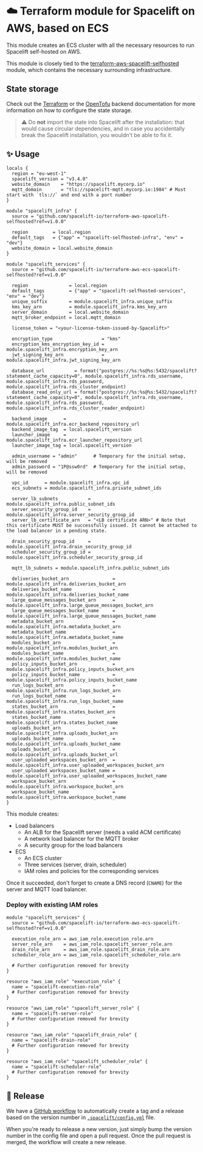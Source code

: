 # ☁️ Terraform module for Spacelift on AWS, based on ECS

This module creates an ECS cluster with all the necessary resources to run Spacelift self-hosted on AWS.

This module is closely tied to the [terraform-aws-spacelift-selfhosted](https://github.com/spacelift-io/terraform-aws-spacelift-selfhosted) module, which contains the necessary surrounding infrastructure.

## State storage

Check out the [Terraform](https://developer.hashicorp.com/terraform/language/backend) or the [OpenTofu](https://opentofu.org/docs/language/settings/backends/configuration/) backend documentation for more information on how to configure the state storage.

> ⚠️ Do **not** import the state into Spacelift after the installation: that would cause circular dependencies, and in case you accidentally break the Spacelift installation, you wouldn't be able to fix it.

## ✨ Usage

```hcl
locals {
  region = "eu-west-1"
  spacelift_version = "v3.4.0"
  website_domain    = "https://spacelift.mycorp.io"
  mqtt_domain       = "tls://spacelift-mqtt.mycorp.io:1984" # Must start with `tls://` and end with a port number
}

module "spacelift_infra" {
  source = "github.com/spacelift-io/terraform-aws-spacelift-selfhosted?ref=v1.0.0"

  region         = local.region
  default_tags   = {"app" = "spacelift-selfhosted-infra", "env" = "dev"}
  website_domain = local.website_domain
}

module "spacelift_services" {
  source = "github.com/spacelift-io/terraform-aws-ecs-spacelift-selfhosted?ref=v1.0.0"

  region               = local.region
  default_tags         = {"app" = "spacelift-selfhosted-services", "env" = "dev"}
  unique_suffix        = module.spacelift_infra.unique_suffix
  kms_key_arn          = module.spacelift_infra.kms_key_arn
  server_domain        = local.website_domain
  mqtt_broker_endpoint = local.mqtt_domain

  license_token = "<your-license-token-issued-by-Spacelift>"

  encryption_type                  = "kms"
  encryption_kms_encryption_key_id = module.spacelift_infra.encryption_key_arn
  jwt_signing_key_arn              = module.spacelift_infra.jwt_signing_key_arn

  database_url           = format("postgres://%s:%s@%s:5432/spacelift?statement_cache_capacity=0", module.spacelift_infra.rds_username, module.spacelift_infra.rds_password, module.spacelift_infra.rds_cluster_endpoint)
  database_read_only_url = format("postgres://%s:%s@%s:5432/spacelift?statement_cache_capacity=0", module.spacelift_infra.rds_username, module.spacelift_infra.rds_password, module.spacelift_infra.rds_cluster_reader_endpoint)

  backend_image      = module.spacelift_infra.ecr_backend_repository_url
  backend_image_tag  = local.spacelift_version
  launcher_image     = module.spacelift_infra.ecr_launcher_repository_url
  launcher_image_tag = local.spacelift_version

  admin_username = "admin"      # Temporary for the initial setup, will be removed
  admin_password = "1P@ssw0rd"  # Temporary for the initial setup, will be removed

  vpc_id      = module.spacelift_infra.vpc_id
  ecs_subnets = module.spacelift_infra.private_subnet_ids

  server_lb_subnets           = module.spacelift_infra.public_subnet_ids
  server_security_group_id    = module.spacelift_infra.server_security_group_id
  server_lb_certificate_arn   = "<LB certificate ARN>" # Note that this certificate MUST be successfully issued. It cannot be attached to the load balancer in a pending state.

  drain_security_group_id     = module.spacelift_infra.drain_security_group_id
  scheduler_security_group_id = module.spacelift_infra.scheduler_security_group_id

  mqtt_lb_subnets = module.spacelift_infra.public_subnet_ids

  deliveries_bucket_arn                = module.spacelift_infra.deliveries_bucket_arn
  deliveries_bucket_name               = module.spacelift_infra.deliveries_bucket_name
  large_queue_messages_bucket_arn      = module.spacelift_infra.large_queue_messages_bucket_arn
  large_queue_messages_bucket_name     = module.spacelift_infra.large_queue_messages_bucket_name
  metadata_bucket_arn                  = module.spacelift_infra.metadata_bucket_arn
  metadata_bucket_name                 = module.spacelift_infra.metadata_bucket_name
  modules_bucket_arn                   = module.spacelift_infra.modules_bucket_arn
  modules_bucket_name                  = module.spacelift_infra.modules_bucket_name
  policy_inputs_bucket_arn             = module.spacelift_infra.policy_inputs_bucket_arn
  policy_inputs_bucket_name            = module.spacelift_infra.policy_inputs_bucket_name
  run_logs_bucket_arn                  = module.spacelift_infra.run_logs_bucket_arn
  run_logs_bucket_name                 = module.spacelift_infra.run_logs_bucket_name
  states_bucket_arn                    = module.spacelift_infra.states_bucket_arn
  states_bucket_name                   = module.spacelift_infra.states_bucket_name
  uploads_bucket_arn                   = module.spacelift_infra.uploads_bucket_arn
  uploads_bucket_name                  = module.spacelift_infra.uploads_bucket_name
  uploads_bucket_url                   = module.spacelift_infra.uploads_bucket_url
  user_uploaded_workspaces_bucket_arn  = module.spacelift_infra.user_uploaded_workspaces_bucket_arn
  user_uploaded_workspaces_bucket_name = module.spacelift_infra.user_uploaded_workspaces_bucket_name
  workspace_bucket_arn                 = module.spacelift_infra.workspace_bucket_arn
  workspace_bucket_name                = module.spacelift_infra.workspace_bucket_name
}
```

This module creates:

- Load balancers
  - An ALB for the Spacelift server (needs a valid ACM certificate)
  - A network load balancer for the MQTT broker
  - A security group for the load balancers
- ECS
  - An ECS cluster
  - Three services (server, drain, scheduler)
  - IAM roles and policies for the corresponding services

Once it succeeded, don't forget to create a DNS record (`CNAME`) for the server and MQTT load balancer.

### Deploy with existing IAM roles

```hcl
module "spacelift_services" {
  source = "github.com/spacelift-io/terraform-aws-ecs-spacelift-selfhosted?ref=v1.0.0"

  execution_role_arn = aws_iam_role.execution_role.arn
  server_role_arn    = aws_iam_role.spacelift_server_role.arn
  drain_role_arn     = aws_iam_role.spacelift_drain_role.arn
  scheduler_role_arn = aws_iam_role.spacelift_scheduler_role.arn

  # Further configuration removed for brevity
}

resource "aws_iam_role" "execution_role" {
  name = "spacelift-execution-role"
  # Further configuration removed for brevity
}

resource "aws_iam_role" "spacelift_server_role" {
  name = "spacelift-server-role"
  # Further configuration removed for brevity
}

resource "aws_iam_role" "spacelift_drain_role" {
  name = "spacelift-drain-role"
  # Further configuration removed for brevity
}

resource "aws_iam_role" "spacelift_scheduler_role" {
  name = "spacelift-scheduler-role"
  # Further configuration removed for brevity
}
```

## 🚀 Release

We have a [GitHub workflow](./.github/workflows/release.yaml) to automatically create a tag and a release based on the version number in [`.spacelift/config.yml`](./.spacelift/config.yml) file.

When you're ready to release a new version, just simply bump the version number in the config file and open a pull request. Once the pull request is merged, the workflow will create a new release.